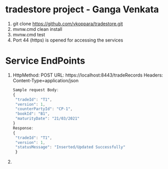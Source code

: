 # tradestore project  - Ganga Venkata

1) git clone https://github.com/vkoppara/tradestore.git
2) mvnw.cmd clean install
3) mvnw.cmd test
4) Port 44 (https) is opened for accessing the services


# Service EndPoints
1) HttpMethod: POST URL: https://localhost:8443/tradeRecords
   Headers: Content-Type=application/json
   ```javascript
   Sample request Body: 
   {
    "tradeId": "T1",
    "version": 1,
    "counterPartyId": "CP-1",
    "bookId": "B1",
    "maturityDate": "21/03/2021"    
   }
   Response:
   {
    "tradeId": "T1",
    "version": 1,
    "statusMessage": "Inserted/Updated Successfully"
    }
    ```

2) 
